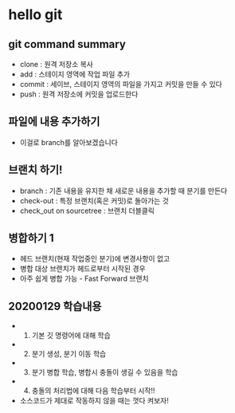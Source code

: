 # hello git

## git command summary

- clone : 원격 저장소 복사
- add : 스테이지 영역에 작업 파일 추가
- commit : 세이브, 스테이지 영역의 파일을 가지고 커밋을 만들 수 있다
- push : 원격 저장소에 커밋을 업로드한다

## 파일에 내용 추가하기

- 이걸로 branch를 알아보겠습니다

## 브랜치 하기!

- branch : 기존 내용을 유지한 채 새로운 내용을 추가할 때 분기를 만든다
- check-out : 특정 브랜치(혹은 커밋)로 돌아가는 것
- check_out on sourcetree : 브랜치 더블클릭

## 병합하기 1

- 헤드 브랜치(현재 작업중인 분기)에 변경사항이 없고
- 병합 대상 브랜치가 헤드로부터 시작된 경우
- 아주 쉽게 병합 가능 - Fast Forward 브랜치

## 20200129 학습내용

- 1. 기본 깃 명령어에 대해 학습
- 2. 분기 생성, 분기 이동 학습
- 3. 분기 병합 학습, 병합시 충돌이 생길 수 있음을 학습
- 4. 충돌의 처리법에 대해 다음 학습부터 시작!!
- 소스코드가 제대로 작동하지 않을 때는 껏다 켜보자!